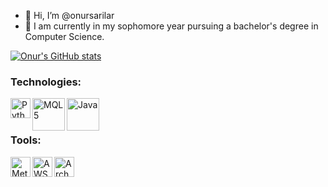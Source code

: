 - 👋 Hi, I’m @onursarilar
- 🌱 I am currently in my sophomore year pursuing a bachelor's degree in Computer Science.

[![Onur's GitHub stats](https://github-readme-stats.vercel.app/api?username=onursarilar)](https://github.com/onursarilar/github-readme-stats)


### Technologies:
[<img align="left" alt="Python" width="32px" src="https://camo.githubusercontent.com/888e388801f947dec7c3d843942c277af25fe2b1aed1821542c4e711f210312a/68747470733a2f2f75706c6f61642e77696b696d656469612e6f72672f77696b6970656469612f636f6d6d6f6e732f7468756d622f632f63332f507974686f6e2d6c6f676f2d6e6f746578742e7376672f37363870782d507974686f6e2d6c6f676f2d6e6f746578742e7376672e706e67" />](http://python.org)
[<img align="left" alt="MQL5" width="52px" src="https://www.metaquotes.net/c/2/0/mql5_logo__2.jpg" />](https://www.mql5.com/)

[<img align="left" alt="Java" width="52px" src="https://www.aklimayatti.com/wp-content/uploads/java-logo-300x184.png" />](https://www.java.com/)

<br />
<br />



### Tools:

[<img align="left" alt="MetaTrader5" width="32px" src="https://play-lh.googleusercontent.com/8lMo-DTtU9O10OXPr_gZYQOnYfFg6BGPgwRKnx88sczAOivcQ6M7ln_ukIp--OVtAB8=s180-rw" />](https://www.metatrader5.com/)

[<img align="left" alt="AWS" width="32px" src="https://camo.githubusercontent.com/d33f5ac46abb883ea90000e4c9e9507133239d81dc9e83c1b066234a6302371a/68747470733a2f2f6d656469612d657870312e6c6963646e2e636f6d2f646d732f696d6167652f43344430424151476e6f5854385479387768672f636f6d70616e792d6c6f676f5f3230305f3230302f302f313632323536363335323636363f653d3231353930323434303026763d6265746126743d4e32354a496761614d6769507a366b2d2d64686d4d4c6931693463697155767a4e487a4f594172515a6c6f" />](https://aws.amazon.com/)


[<img align="left" alt="ArchLinux" width="32px" src="https://upload.wikimedia.org/wikipedia/commons/thumb/a/a5/Archlinux-icon-crystal-64.svg/1024px-Archlinux-icon-crystal-64.svg.png" />](https://archlinux.org/)

<br />
<br />

